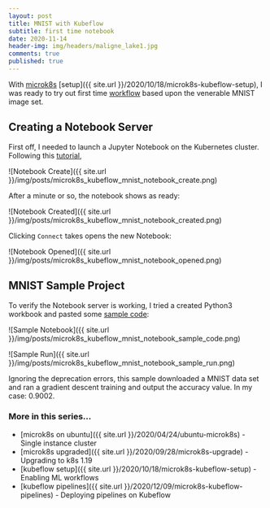 ```yaml
---
layout: post
title: MNIST with Kubeflow
subtitle: first time notebook
date: 2020-11-14
header-img: img/headers/maligne_lake1.jpg
comments: true
published: true
---
```


With [microk8s](https://microk8s.io/) [setup]({{ site.url }}/2020/10/18/microk8s-kubeflow-setup), I was ready to try out first time [workflow](https://www.kubeflow.org/docs/gke/gcp-e2e/) based upon the venerable MNIST image set.  

## Creating a Notebook Server
First off, I needed to launch a Jupyter Notebook on the Kubernetes cluster.  Following this [tutorial](https://www.kubeflow.org/docs/notebooks/setup/#create-a-jupyter-notebook-server-and-add-a-notebook), 

![Notebook Create]({{ site.url }}/img/posts/microk8s_kubeflow_mnist_notebook_create.png)

After a minute or so, the notebook shows as ready:

![Notebook Created]({{ site.url }}/img/posts/microk8s_kubeflow_mnist_notebook_created.png)

Clicking `Connect` takes opens the new Notebook:

![Notebook Opened]({{ site.url }}/img/posts/microk8s_kubeflow_mnist_notebook_opened.png)

## MNIST Sample Project

To verify the Notebook server is working, I tried a created Python3 workbook and pasted some [sample code](https://www.kubeflow.org/docs/notebooks/setup/#experiment-with-your-notebook):

![Sample Notebook]({{ site.url }}/img/posts/microk8s_kubeflow_mnist_notebook_sample_code.png)

![Sample Run]({{ site.url }}/img/posts/microk8s_kubeflow_mnist_notebook_sample_run.png)

Ignoring the deprecation errors, this sample downloaded a MNIST data set and ran a gradient descent training and output the accuracy value.  In my case: 0.9002.

### More in this series...
* [microk8s on ubuntu]({{ site.url }}/2020/04/24/ubuntu-microk8s) - Single instance cluster
* [microk8s upgraded]({{ site.url }}/2020/09/28/microk8s-upgrade) - Upgrading to k8s 1.19
* [kubeflow setup]({{ site.url }}/2020/10/18/microk8s-kubeflow-setup) - Enabling ML workflows
* [kubeflow pipelines]({{ site.url }}/2020/12/09/microk8s-kubeflow-pipelines) - Deploying pipelines on Kubeflow
